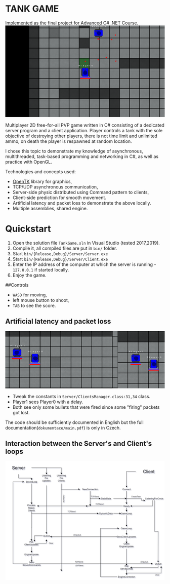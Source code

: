 # TANK GAME
Implemented as the final project for Advanced C# .NET Course.
![Alt text](Preview.png "Game preview")

Multiplayer 2D free-for-all PVP game written in C# consisting of a dedicated server program
and a client application. Player controls a tank with the sole objective of destroying
other players, there is not time limit and unlimited ammo, on death the player is respawned at random location.

I chose this topic to demonstrate my knowledge of asynchronous, multithreaded, task-based programming and networking in C#, as well as practice with OpenGL.

Technologies and concepts used:
- [OpenTK](https://github.com/opentk/opentk) library for graphics,
- TCP/UDP asynchronous communication,
- Server-side physic distributed using Command pattern to clients,
- Client-side prediction for smooth movement.
- Artificial latency and packet loss to demonstrate the above locally.
- Multiple assemblies, shared engine.

# Quickstart
1. Open the solution file `TankGame.sln` in Visual Studio (tested 2017,2019).
2. Compile it, all compiled files are put in `bin/` folder.
3. Start `bin/{Release,Debug}/Server/Server.exe`
4. Start `bin/{Release,Debug}/Server/Client.exe`
5. Enter the IP address of the computer at which the server is running - `127.0.0.1` if started locally.
6. Enjoy the game.

##Controls
- `WASD` for moving,
- left mouse button to shoot,
- `TAB` to see the score.

## Artificial latency and packet loss
![Alt text](latency.gif "Title")
- Tweak the constants in `Server/ClientsManager.class:31,34` class.
- Player1 sees Player0 with a delay.
- Both see only some bullets that were fired since some "firing" packets got lost.


The code should be sufficiently documented in English but the full documentation(`dokumentace/main.pdf`) is only in Czech.

## Interaction between the Server's and Client's loops
![Alt text](diagram.png "Title")
